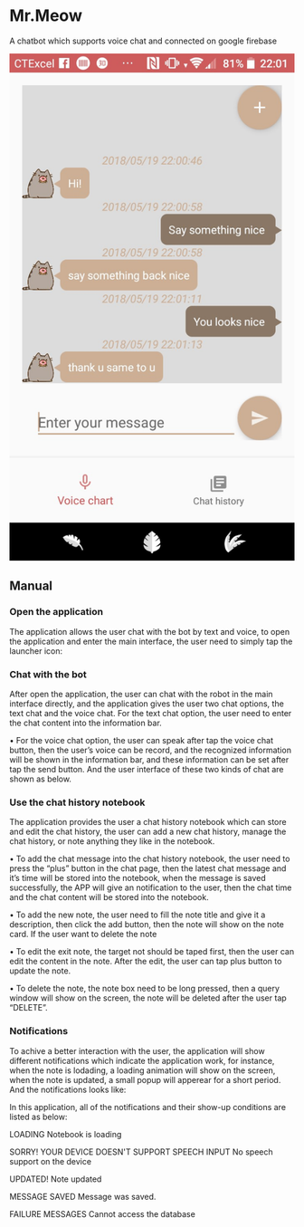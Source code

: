 # Mr.Meow
A chatbot which supports voice chat and connected on google firebase

![img](https://github.com/MeowJ/Mr.Meow/blob/master/pictures/1.whole%20_chat_page.jpg)

##	Manual 
###	Open the application
The application allows the user chat with the bot by text and voice, to open the application and enter the main interface, the user need to simply tap the launcher icon:

###	Chat with the bot
After open the application, the user can chat with the robot in the main interface directly, and the application gives the user two chat options, the text chat and the voice chat. 
For the text chat option, the user need to enter the chat content into the information bar.

•	For the voice chat option, the user can speak after tap the voice chat button, then the user’s voice can be record, and the recognized information will be shown in the information bar, and these information can be set after tap the send button. 
And the user interface of these two kinds of chat are shown as below.
     
###	Use the chat history notebook
The application provides the user a chat history notebook which can store and edit the chat history, the user can add a new chat history, manage the chat history, or note anything they like in the notebook. 

•	To add the chat message into the chat history notebook, the user need to press the “plus” button in the chat page, then the latest chat message and it’s time will be stored into the notebook, when the message is saved successfully, the APP will give an notification to the user, then the chat time and the chat content will be stored into the notebook.
       
•	To add the new note, the user need to fill the note title and give it a description, then click the add button, then the note will show on the note card. If the user want to delete the note 

•	To edit the exit note, the target not should be taped first, then the user can edit the content in the note. After the edit, the user can tap plus button to update the note.

•	To delete the note, the note box need to be long pressed, then a query window will show on the screen, the note will be deleted after the user tap “DELETE”.
      
### Notifications 
To achive a better interaction with the user, the application will show different notifications which indicate the application work, for instance, when the note is lodading, a loading animation will show on the screen, when the note is updated, a small popup will apperear for a short period. And the notifications looks like:

In this application, all of the notifications and their show-up conditions are listed as below:

LOADING	Notebook is loading

SORRY! YOUR DEVICE DOESN'T SUPPORT SPEECH INPUT	No speech support on the device

UPDATED!	Note updated

MESSAGE SAVED	Message was saved.

FAILURE MESSAGES 	Cannot access the database 


